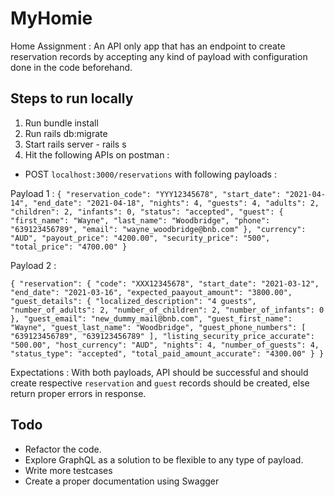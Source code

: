 # MyHomie

Home Assignment : An API only app that has an endpoint to create reservation records by accepting any kind of payload with configuration done in the code beforehand. 

## Steps to run locally 

1. Run bundle install
2. Run rails db:migrate
3. Start rails server - rails s
4. Hit the following APIs on postman :
 - POST `localhost:3000/reservations` with following payloads :

Payload 1 :
`{
    "reservation_code": "YYY12345678",
    "start_date": "2021-04-14",
    "end_date": "2021-04-18",
    "nights": 4,
    "guests": 4,
    "adults": 2,
    "children": 2,
    "infants": 0,
    "status": "accepted",
    "guest": {
    "first_name": "Wayne",
    "last_name": "Woodbridge",
    "phone": "639123456789",
    "email": "wayne_woodbridge@bnb.com"
    },
    "currency": "AUD",
    "payout_price": "4200.00",
    "security_price": "500",
    "total_price": "4700.00"
}`

Payload 2 :

`{
"reservation": {
"code": "XXX12345678",
"start_date": "2021-03-12",
"end_date": "2021-03-16",
"expected_paayout_amount": "3800.00",
"guest_details": {
"localized_description": "4 guests",
"number_of_adults": 2,
"number_of_children": 2,
"number_of_infants": 0
},
"guest_email": "new_dummy_mail@bnb.com",
"guest_first_name": "Wayne",
"guest_last_name": "Woodbridge",
"guest_phone_numbers": [
"639123456789",
"639123456789"
],
"listing_security_price_accurate": "500.00",
"host_currency": "AUD",
"nights": 4,
"number_of_guests": 4,
"status_type": "accepted",
"total_paid_amount_accurate": "4300.00"
}
}`

Expectations : With both payloads, API should be successful and should create respective `reservation` and `guest` records should be created, else return proper errors in response.

## Todo

- Refactor the code.
- Explore GraphQL as a solution to be flexible to any type of payload.
- Write more testcases
- Create a proper documentation using Swagger

